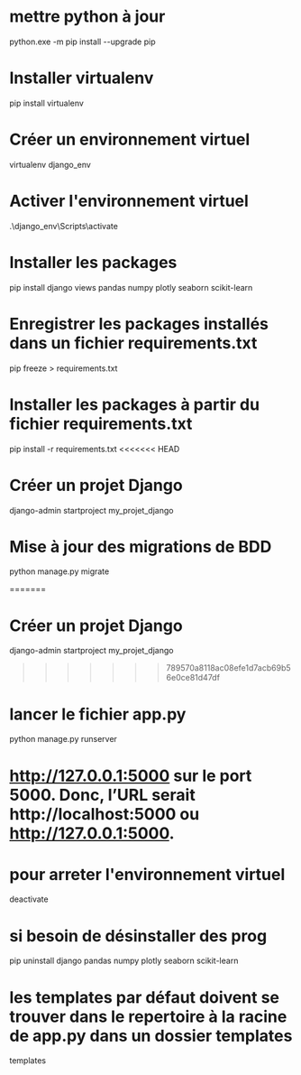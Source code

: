 # mettre python à jour
python.exe -m pip install --upgrade pip

# Installer virtualenv
pip install virtualenv

# Créer un environnement virtuel
virtualenv django_env

# Activer l'environnement virtuel
.\django_env\Scripts\activate

# Installer les packages
pip install django views pandas numpy plotly seaborn scikit-learn

# Enregistrer les packages installés dans un fichier requirements.txt
pip freeze > requirements.txt

# Installer les packages à partir du fichier requirements.txt
pip install -r requirements.txt
<<<<<<< HEAD

# Créer un projet Django
django-admin startproject my_projet_django

# Mise à jour des migrations de BDD
python manage.py migrate

=======
# Créer un projet Django
django-admin startproject my_projet_django
>>>>>>> 789570a8118ac08efe1d7acb69b56e0ce81d47df
# lancer le fichier app.py
python manage.py  runserver


# http://127.0.0.1:5000 sur le port 5000. Donc, l’URL serait http://localhost:5000 ou http://127.0.0.1:5000.

# pour arreter l'environnement virtuel
deactivate

# si besoin de désinstaller des prog
pip uninstall django pandas numpy plotly seaborn scikit-learn

#  les templates par défaut doivent se trouver dans le repertoire à la racine de app.py dans un dossier templates
templates
